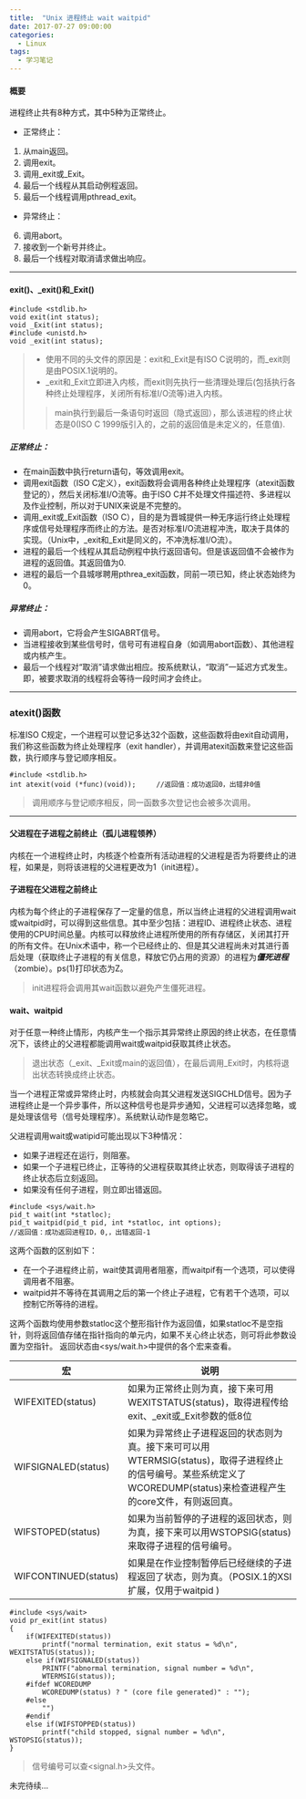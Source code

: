 ```yaml
---
title:  "Unix 进程终止 wait waitpid"
date: 2017-07-27 09:00:00
categories:
  - Linux
tags:
  - 学习笔记
---
```


#### 概要
进程终止共有8种方式，其中5种为正常终止。



- 正常终止：
1. 从main返回。
2. 调用exit。
3. 调用_exit或_Exit。
4. 最后一个线程从其启动例程返回。
5. 最后一个线程调用pthread_exit。
- 异常终止：
6. 调用abort。
7. 接收到一个新号并终止。
7. 最后一个线程对取消请求做出响应。

---
#### exit()、_exit()和_Exit()

```
#include <stdlib.h>
void exit(int status);
void _Exit(int status);
#include <unistd.h>
void _exit(int status);
```

> - 使用不同的头文件的原因是：exit和_Exit是有ISO C说明的，而_exit则是由POSIX.1说明的。  
> - _exit和_Exit立即进入内核，而exit则先执行一些清理处理后(包括执行各种终止处理程序，关闭所有标准I/O流等)进入内核。
>> main执行到最后一条语句时返回（隐式返回），那么该进程的终止状态是0(ISO C 1999版引入的，之前的返回值是未定义的，任意值).

##### 正常终止：

- 在main函数中执行return语句，等效调用exit。
- 调用exit函数（ISO C定义），exit函数将会调用各种终止处理程序（atexit函数登记的），然后关闭标准I/O流等。由于ISO C并不处理文件描述符、多进程以及作业控制，所以对于UNIX来说是不完整的。
- 调用_exit或_Exit函数（ISO C），目的是为晋城提供一种无序运行终止处理程序或信号处理程序而终止的方法。是否对标准I/O流进程冲洗，取决于具体的实现。（Unix中，_exit和_Exit是同义的，不冲洗标准I/O流）。
- 进程的最后一个线程从其启动例程中执行返回语句。但是该返回值不会被作为进程的返回值。其返回值为0.
- 进程的最后一个县城嗲聘用pthrea_exit函数，同前一项已知，终止状态始终为0。

##### 异常终止：
- 调用abort，它将会产生SIGABRT信号。
- 当进程接收到某些信号时，信号可有进程自身（如调用abort函数）、其他进程或内核产生。
- 最后一个线程对“取消”请求做出相应。按系统默认，“取消”一延迟方式发生。即，被要求取消的线程将会等待一段时间才会终止。

---

### atexit()函数
标准ISO C规定，一个进程可以登记多达32个函数，这些函数将由exit自动调用，我们称这些函数为终止处理程序（exit handler），并调用atexit函数来登记这些函数，执行顺序与登记顺序相反。

```
#include <stdlib.h>
int atexit(void (*func)(void));     //返回值：成功返回0，出错非0值
```
> 调用顺序与登记顺序相反，同一函数多次登记也会被多次调用。

---

#### 父进程在子进程之前终止（孤儿进程领养）
内核在一个进程终止时，内核逐个检查所有活动进程的父进程是否为将要终止的进程，如果是，则将该进程的父进程更改为1（init进程）。

#### 子进程在父进程之前终止
内核为每个终止的子进程保存了一定量的信息，所以当终止进程的父进程调用wait或waitpid时，可以得到这些信息。其中至少包括：进程ID、进程终止状态、进程使用的CPU时间总量。内核可以释放终止进程所使用的所有存储区，关闭其打开的所有文件。在Unix术语中，称一个已经终止的、但是其父进程尚未对其进行善后处理（获取终止子进程的有关信息，释放它仍占用的资源）的进程为***僵死进程***（zombie）。ps(1)打印状态为Z。
> init进程将会调用其wait函数以避免产生僵死进程。

#### wait、waitpid

对于任意一种终止情形，内核产生一个指示其异常终止原因的终止状态，在任意情况下，该终止的父进程都能调用wait或waitpid获取其终止状态。
> 退出状态（_exit、_Exit或main的返回值），在最后调用_Exit时，内核将退出状态转换成终止状态。

当一个进程正常或异常终止时，内核就会向其父进程发送SIGCHLD信号。因为子进程终止是一个异步事件，所以这种信号也是异步通知，父进程可以选择忽略，或是处理该信号（信号处理程序）。系统默认动作是忽略它。

父进程调用wait或watipid可能出现以下3种情况：
- 如果子进程还在运行，则阻塞。
- 如果一个子进程已终止，正等待的父进程获取其终止状态，则取得该子进程的终止状态后立刻返回。
- 如果没有任何子进程，则立即出错返回。

```
#include <sys/wait.h>
pid_t wait(int *statloc);
pid_t waitpid(pid_t pid, int *statloc, int options);
//返回值：成功返回进程ID，0,，出错返回-1
```

这两个函数的区别如下：
- 在一个子进程终止前，wait使其调用者阻塞，而waitpif有一个选项，可以使得调用者不阻塞。
- waitpid并不等待在其调用之后的第一个终止子进程，它有若干个选项，可以控制它所等待的进程。

这两个函数均使用参数statloc这个整形指针作为返回值，如果statloc不是空指针，则将返回值存储在指针指向的单元内，如果不关心终止状态，则可将此参数设置为空指针。
返回状态由<sys/wait.h>中提供的各个宏来查看。

|宏|说明|
|---|---|
|WIFEXITED(status)|如果为正常终止则为真，接下来可用WEXITSTATUS(status)，取得进程传给exit、_exit或_Exit参数的低8位|
|WIFSIGNALED(status)|如果为异常终止子进程返回的状态则为真。接下来可可以用WTERMSIG(status)，取得子进程终止的信号编号。某些系统定义了WCOREDUMP(status)来检查进程产生的core文件，有则返回真。|
|WIFSTOPED(status)|如果为当前暂停的子进程的返回状态，则为真，接下来可以用WSTOPSIG(status)来取得子进程的信号编号。|
|WIFCONTINUED(status)| 如果是在作业控制暂停后已经继续的子进程返回了状态，则为真。（POSIX.1的XSI扩展，仅用于waitpid )|

```
#include <sys/wait>
void pr_exit(int status)
{
    if(WIFEXITED(status))
        printf("normal termination, exit status = %d\n", WEXITSTATUS(status));
    else if(WIFSIGNALED(status))
        PRINTF("abnormal termination, signal number = %d\n",
        WTERMSIG(status));
    #ifdef WCOREDUMP
        WCOREDUMP(status) ? " (core file generated)" : "");
    #else
        "")
    #endif
    else if(WIFSTOPPED(status))
        printf("child stopped, signal number = %d\n", WSTOPSIG(status));
}
```
> 信号编号可以查<signal.h>头文件。

未完待续...
